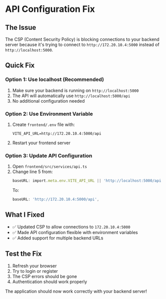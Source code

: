 # API Configuration Fix

## The Issue

The CSP (Content Security Policy) is blocking connections to your backend server because it's trying to connect to `http://172.20.10.4:5000` instead of `http://localhost:5000`.

## Quick Fix

### Option 1: Use localhost (Recommended)

1. Make sure your backend is running on `http://localhost:5000`
2. The API will automatically use `http://localhost:5000/api`
3. No additional configuration needed

### Option 2: Use Environment Variable

1. Create `frontend/.env` file with:
   ```
   VITE_API_URL=http://172.20.10.4:5000/api
   ```
2. Restart your frontend server

### Option 3: Update API Configuration

1. Open `frontend/src/services/api.ts`
2. Change line 5 from:
   ```typescript
   baseURL: import.meta.env.VITE_API_URL || 'http://localhost:5000/api',
   ```
   To:
   ```typescript
   baseURL: 'http://172.20.10.4:5000/api',
   ```

## What I Fixed

- ✅ Updated CSP to allow connections to `172.20.10.4:5000`
- ✅ Made API configuration flexible with environment variables
- ✅ Added support for multiple backend URLs

## Test the Fix

1. Refresh your browser
2. Try to login or register
3. The CSP errors should be gone
4. Authentication should work properly

The application should now work correctly with your backend server!
